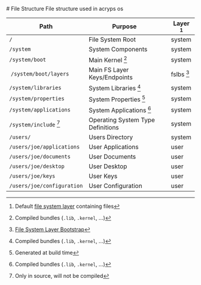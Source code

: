 # File Structure
File structure used in acryps os

| Path                        | Purpose                           | Layer [^1] |
|-----------------------------|-----------------------------------|------------|
| `/`                         | File System Root                  | system     |
| `/system`                   | System Components                 | system     |
| `/system/boot`              | Main Kernel [^2]                  | system     |
| `/system/boot/layers`       | Main FS Layer Keys/Endpoints      | fslbs [^3] |
| `/system/libraries`         | System Libraries [^2]             | system     |
| `/system/properties`        | System Properties [^4]            | system     |
| `/system/applications`      | System Applications [^2]          | system     |
| `/system/include` [^5]      | Operating System Type Definitions | system     |
| `/users/`                   | Users Directory                   | system     |
| `/users/joe/applications`   | User Applications                 | user       |
| `/users/joe/documents`      | User Documents                    | user       |
| `/users/joe/desktop`        | User Desktop                      | user       |
| `/users/joe/keys`           | User Keys                         | user       |
| `/users/joe/configuration`  | User Configuration                | user       |

[^1]: Default [file system layer](layers) containing files
[^2]: Compiled bundles (`.lib`, `.kernel`, ...)
[^3]: [File System Layer Bootstrap](layers#fslbs)
[^4]: Generated at build time
[^5]: Only in source, will not be compiled